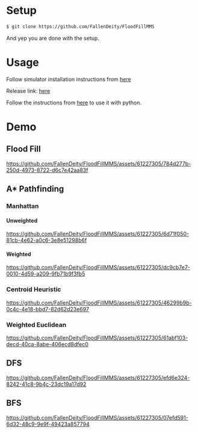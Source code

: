# Setup

```bash
$ git clone https://github.com/FallenDeity/FloodFillMMS
```

And yep you are done with the setup.

# Usage

Follow simulator installation instructions from [here](https://github.com/mackorone/mms)

Release link: [here](https://github.com/mackorone/mms/releases/tag/v1.1.0)

Follow the instructions from [here](https://github.com/mackorone/mms-python) to use it with python.

# Demo

## Flood Fill

https://github.com/FallenDeity/FloodFillMMS/assets/61227305/784d277b-250d-4973-8722-d6c7e42aa83f

## A* Pathfinding

### Manhattan

#### Unweighted

https://github.com/FallenDeity/FloodFillMMS/assets/61227305/6d71f050-81cb-4e62-a0c6-3e8e51298b6f

#### Weighted

https://github.com/FallenDeity/FloodFillMMS/assets/61227305/dc9cb7e7-0010-4d59-a209-9fb71b9f3fb5

### Centroid Heuristic

https://github.com/FallenDeity/FloodFillMMS/assets/61227305/46299b9b-0c4c-4e18-bbd7-82d62d23e697

### Weighted Euclidean

https://github.com/FallenDeity/FloodFillMMS/assets/61227305/61abf103-decd-40ca-8abe-406ecd8dfec0

## DFS

https://github.com/FallenDeity/FloodFillMMS/assets/61227305/efd6e324-8242-41c8-9b4c-23dc19a17d92

## BFS

https://github.com/FallenDeity/FloodFillMMS/assets/61227305/07efd591-6d32-48c9-9e9f-49423a857794
